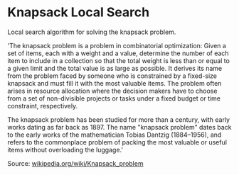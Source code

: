 # Knapsack Local Search
Local search algorithm for solving the knapsack problem.

'The knapsack problem is a problem in combinatorial optimization: Given a set of items, each with a weight and a value, determine the number of each item to include in a collection so that the total weight is less than or equal to a given limit and the total value is as large as possible. It derives its name from the problem faced by someone who is constrained by a fixed-size knapsack and must fill it with the most valuable items. The problem often arises in resource allocation where the decision makers have to choose from a set of non-divisible projects or tasks under a fixed budget or time constraint, respectively.

The knapsack problem has been studied for more than a century, with early works dating as far back as 1897. The name "knapsack problem" dates back to the early works of the mathematician Tobias Dantzig (1884–1956), and refers to the commonplace problem of packing the most valuable or useful items without overloading the luggage.'

Source: [wikipedia.org/wiki/Knapsack_problem](https://en.wikipedia.org/wiki/Knapsack_problem)
